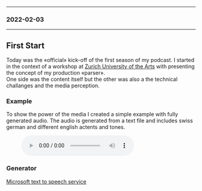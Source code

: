 <grid columns="6">

<item>

---

</item>

<item>

### 2022-02-03

</item>

<item span="4">

---

</item>

</grid>


## First Start

Today was the «official» kick-off of the first season of my podcast. I started in the context of a workshop at [Zurich University of the Arts](https://www.zhdk.ch/) with presenting the concept of my production «parser».  
One side was the content itself but the other was also a the technical challanges and the media perception.  



### Example

To show the power of the media I created a simple example with fully generated audio. The audio is generated from a text file and includes swiss german and different english actents and tones.

<figure>
    <audio
        controls
        src="/media/2022-02-03-first-start/hello.mp3">
            Your browser does not support the <code>audio</code> element.
    </audio>
    <figcaption></figcaption>
</figure>




### Generator
[Microsoft text to speech service](https://azure.microsoft.com/en-us/services/cognitive-services/text-to-speech/#features)


<!-- 

### Source

<div class="mini-code">

```html
#include "./content/2022-02-03-first-start/hello.xml"
```

</div> 

-->
